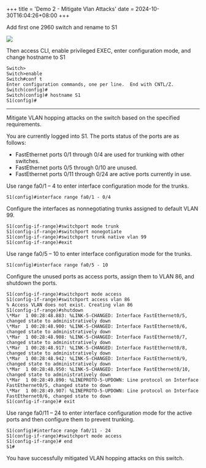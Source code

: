 +++
title = 'Demo 2 - Mitigate Vlan Attacks'
date = 2024-10-30T16:04:26+08:00
+++

Add first one 2960 switch and rename to S1

![](/2ac9bd48-3401-48ba-bcf3-6c8bbbf30546.PNG)

Then access CLI, enable privileged EXEC, enter configuration mode, and change hostname to S1

```
Switch>
Switch>enable
Switch#conf t
Enter configuration commands, one per line.  End with CNTL/Z.
Switch(config)#
Switch(config)# hostname S1
S1(config)#
```

---

Mitigate VLAN hopping attacks on the switch based on the specified requirements.

You are currently logged into S1. The ports status of the ports are as follows:

- FastEthernet ports 0/1 through 0/4 are used for trunking with other switches.
- FastEthernet ports 0/5 through 0/10 are unused.
- FastEthernet ports 0/11 through 0/24 are active ports currently in use.

Use range fa0/1 – 4 to enter interface configuration mode for the trunks.

```
S1(config)#interface range fa0/1 - 0/4
```

Configure the interfaces as nonnegotiating trunks assigned to default VLAN 99.

```
S1(config-if-range)#switchport mode trunk
S1(config-if-range)#switchport nonegotiate
S1(config-if-range)#switchport trunk native vlan 99
S1(config-if-range)#exit
```

Use range fa0/5 – 10 to enter interface configuration mode for the trunks.

```
S1(config)#interface range fa0/5 - 10
```

Configure the unused ports as access ports, assign them to VLAN 86, and shutdown the ports.

```
S1(config-if-range)#switchport mode access
S1(config-if-range)#switchport access vlan 86
% Access VLAN does not exist. Creating vlan 86
S1(config-if-range)#shutdown
\*Mar  1 00:28:48.883: %LINK-5-CHANGED: Interface FastEthernet0/5, changed state to administratively down
\*Mar  1 00:28:48.900: %LINK-5-CHANGED: Interface FastEthernet0/6, changed state to administratively down
\*Mar  1 00:28:48.908: %LINK-5-CHANGED: Interface FastEthernet0/7, changed state to administratively down
\*Mar  1 00:28:48.917: %LINK-5-CHANGED: Interface FastEthernet0/8, changed state to administratively down
\*Mar  1 00:28:48.942: %LINK-5-CHANGED: Interface FastEthernet0/9, changed state to administratively down
\*Mar  1 00:28:48.950: %LINK-5-CHANGED: Interface FastEthernet0/10, changed state to administratively down
\*Mar  1 00:28:49.890: %LINEPROTO-5-UPDOWN: Line protocol on Interface FastEthernet0/5, changed state to down
\*Mar  1 00:28:49.907: %LINEPROTO-5-UPDOWN: Line protocol on Interface FastEthernet0/6, changed state to down
S1(config-if-range)# exit
```

Use range fa0/11 – 24 to enter interface configuration mode for the active ports and then configure them to prevent trunking.

```
S1(config)#interface range fa0/11 - 24
S1(config-if-range)#switchport mode access
S1(config-if-range)# end
S1#
```

You have successfully mitigated VLAN hopping attacks on this switch.